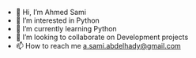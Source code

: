 - 👋 Hi, I’m Ahmed Sami
- 👀 I’m interested in Python
- 🌱 I’m currently learning Python
- 💞️ I’m looking to collaborate on Development projects
- 📫 How to reach me a.sami.abdelhady@gmail.com

<!---
ahmedsamiabdelhady/ahmedsamiabdelhady is a ✨ special ✨ repository because its `README.md` (this file) appears on your GitHub profile.
You can click the Preview link to take a look at your changes.
--->
